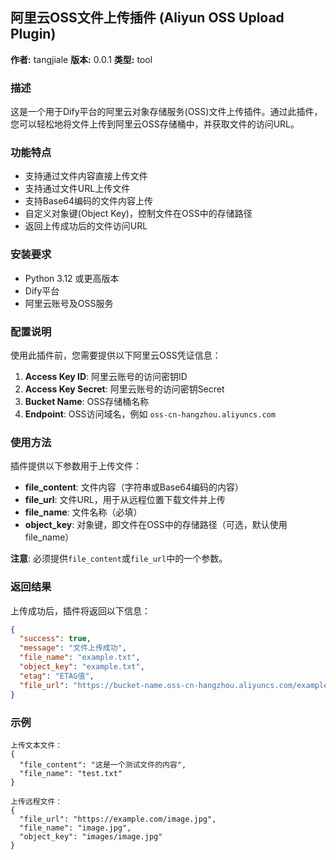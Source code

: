 ## 阿里云OSS文件上传插件 (Aliyun OSS Upload Plugin)

**作者:** tangjiale
**版本:** 0.0.1
**类型:** tool

### 描述

这是一个用于Dify平台的阿里云对象存储服务(OSS)文件上传插件。通过此插件，您可以轻松地将文件上传到阿里云OSS存储桶中，并获取文件的访问URL。

### 功能特点

- 支持通过文件内容直接上传文件
- 支持通过文件URL上传文件
- 支持Base64编码的文件内容上传
- 自定义对象键(Object Key)，控制文件在OSS中的存储路径
- 返回上传成功后的文件访问URL

### 安装要求

- Python 3.12 或更高版本
- Dify平台
- 阿里云账号及OSS服务

### 配置说明

使用此插件前，您需要提供以下阿里云OSS凭证信息：

1. **Access Key ID**: 阿里云账号的访问密钥ID
2. **Access Key Secret**: 阿里云账号的访问密钥Secret
3. **Bucket Name**: OSS存储桶名称
4. **Endpoint**: OSS访问域名，例如 `oss-cn-hangzhou.aliyuncs.com`

### 使用方法

插件提供以下参数用于上传文件：

- **file_content**: 文件内容（字符串或Base64编码的内容）
- **file_url**: 文件URL，用于从远程位置下载文件并上传
- **file_name**: 文件名称（必填）
- **object_key**: 对象键，即文件在OSS中的存储路径（可选，默认使用file_name）

**注意**: 必须提供`file_content`或`file_url`中的一个参数。

### 返回结果

上传成功后，插件将返回以下信息：

```json
{
  "success": true,
  "message": "文件上传成功",
  "file_name": "example.txt",
  "object_key": "example.txt",
  "etag": "ETAG值",
  "file_url": "https://bucket-name.oss-cn-hangzhou.aliyuncs.com/example.txt"
}
```

### 示例

```
上传文本文件：
{
  "file_content": "这是一个测试文件的内容",
  "file_name": "test.txt"
}

上传远程文件：
{
  "file_url": "https://example.com/image.jpg",
  "file_name": "image.jpg",
  "object_key": "images/image.jpg"
}
```



